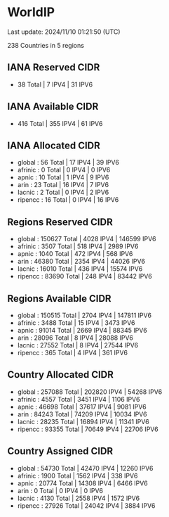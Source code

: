 # WorldIP

Last update: 2024/11/10 01:21:50 (UTC)

238 Countries in 5 regions

## IANA Reserved CIDR

- 38 Total | 7 IPV4 | 31 IPV6

## IANA Available CIDR

- 416 Total | 355 IPV4 | 61 IPV6

## IANA Allocated CIDR

- global : 56 Total | 17 IPV4 | 39 IPV6
- afrinic : 0 Total | 0 IPV4 | 0 IPV6
- apnic : 10 Total | 1 IPV4 | 9 IPV6
- arin : 23 Total | 16 IPV4 | 7 IPV6
- lacnic : 2 Total | 0 IPV4 | 2 IPV6
- ripencc : 16 Total | 0 IPV4 | 16 IPV6

## Regions Reserved CIDR

- global : 150627 Total | 4028 IPV4 | 146599 IPV6
- afrinic : 3507 Total | 518 IPV4 | 2989 IPV6
- apnic : 1040 Total | 472 IPV4 | 568 IPV6
- arin : 46380 Total | 2354 IPV4 | 44026 IPV6
- lacnic : 16010 Total | 436 IPV4 | 15574 IPV6
- ripencc : 83690 Total | 248 IPV4 | 83442 IPV6

## Regions Available CIDR

- global : 150515 Total | 2704 IPV4 | 147811 IPV6
- afrinic : 3488 Total | 15 IPV4 | 3473 IPV6
- apnic : 91014 Total | 2669 IPV4 | 88345 IPV6
- arin : 28096 Total | 8 IPV4 | 28088 IPV6
- lacnic : 27552 Total | 8 IPV4 | 27544 IPV6
- ripencc : 365 Total | 4 IPV4 | 361 IPV6

## Country Allocated CIDR

- global : 257088 Total | 202820 IPV4 | 54268 IPV6
- afrinic : 4557 Total | 3451 IPV4 | 1106 IPV6
- apnic : 46698 Total | 37617 IPV4 | 9081 IPV6
- arin : 84243 Total | 74209 IPV4 | 10034 IPV6
- lacnic : 28235 Total | 16894 IPV4 | 11341 IPV6
- ripencc : 93355 Total | 70649 IPV4 | 22706 IPV6

## Country Assigned CIDR

- global : 54730 Total | 42470 IPV4 | 12260 IPV6
- afrinic : 1900 Total | 1562 IPV4 | 338 IPV6
- apnic : 20774 Total | 14308 IPV4 | 6466 IPV6
- arin : 0 Total | 0 IPV4 | 0 IPV6
- lacnic : 4130 Total | 2558 IPV4 | 1572 IPV6
- ripencc : 27926 Total | 24042 IPV4 | 3884 IPV6
